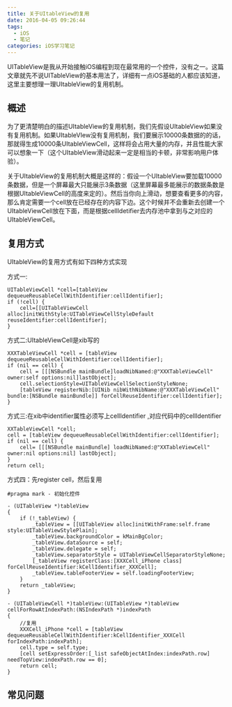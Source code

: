 ```yaml
---
title: 关于UItableView的复用
date: 2016-04-05 09:26:44
tags:
  - iOS
  - 笔记
categories: iOS学习笔记
---
```


UITableView是我从开始接触iOS编程到现在最常用的一个控件，没有之一。这篇文章就先不说UITableView的基本用法了，详细有一点iOS基础的人都应该知道，这里主要想理一理UItableView的复用机制。

## 概述

为了更清楚明白的描述UItableView的复用机制，我们先假设UItableView如果没有复用机制。如果UItableVIew没有复用机制，我们要展示10000条数据的的话，那就得生成10000条UItableViewCell，这样将会占用大量的内存，并且性能大家可以想象一下（这个UItableView滑动起来一定是相当的卡顿，非常影响用户体验）。

<!-- more -->

关于UItableView的复用机制大概是这样的：假设一个UItableView要加载10000条数据，但是一个屏幕最大只能展示3条数据（这里屏幕最多能展示的数据条数是根据UItableViewCell的高度来定的）。然后当你向上滑动，想要查看更多的内容，那么肯定需要一个cell放在已经存在的内容下边。这个时候并不会重新去创建一个UItableViewCell放在下面，而是根据cellIdetifier去内存池中拿到与之对应的UItableViewCell。

## 复用方式

UItableView的复用方式有如下四种方式实现

方式一:
```
UITableViewCell *cell=[tableView dequeueReusableCellWithIdentifier:cellIdentifier];  
if (!cell) {
	cell=[[UITableViewCell alloc]initWithStyle:UITableViewCellStyleDefault reuseIdentifier:cellIdentifier]; 
}
```
方式二:UItableViewCell是xib写的
```
XXXTableViewCell *cell = [tableView dequeueReusableCellWithIdentifier:cellIdentifier];  
if (nil == cell) {  
    cell = [[[NSBundle mainBundle]loadNibNamed:@"XXXTableViewCell" owner:self options:nil]lastObject];  
    cell.selectionStyle=UITableViewCellSelectionStyleNone;  
    [tableView registerNib:[UINib nibWithNibName:@"XXXTableViewCell" bundle:[NSBundle mainBundle]] forCellReuseIdentifier:cellIdentifier];
}
```
方式三:在xib中identifier属性必须写上cellIdentifier ,对应代码中的cellIdentifier
```
XXTableViewCell *cell;  
cell = [tableView dequeueReusableCellWithIdentifier:cellIdentifier];  
if (nil == cell) {  
    cell= [[[NSBundle mainBundle] loadNibNamed:@"XXTableViewCell" owner:nil options:nil] lastObject];  
}  
return cell;
```
方式四：先register cell，然后复用
```
#pragma mark - 初始化控件

- (UITableView *)tableView
{
    if (!_tableView) {
        _tableView = [[UITableView alloc]initWithFrame:self.frame style:UITableViewStylePlain];
        _tableView.backgroundColor = kMainBgColor;
        _tableView.dataSource = self;
        _tableView.delegate = self;
        _tableView.separatorStyle = UITableViewCellSeparatorStyleNone;
        [_tableView registerClass:[XXXCell_iPhone class] forCellReuseIdentifier:kCellIdentifier_XXXCell];
        _tableView.tableFooterView = self.loadingFooterView;
    }
    return _tableView;
}

- (UITableViewCell *)tableView:(UITableView *)tableView cellForRowAtIndexPath:(NSIndexPath *)indexPath
{
	//复用
    XXXCell_iPhone *cell = [tableView dequeueReusableCellWithIdentifier:kCellIdentifier_XXXCell forIndexPath:indexPath];
    cell.type = self.type;
    [cell setExpressOrder:[_list safeObjectAtIndex:indexPath.row] needTopView:indexPath.row == 0];
    return cell;
}

```

##  常见问题